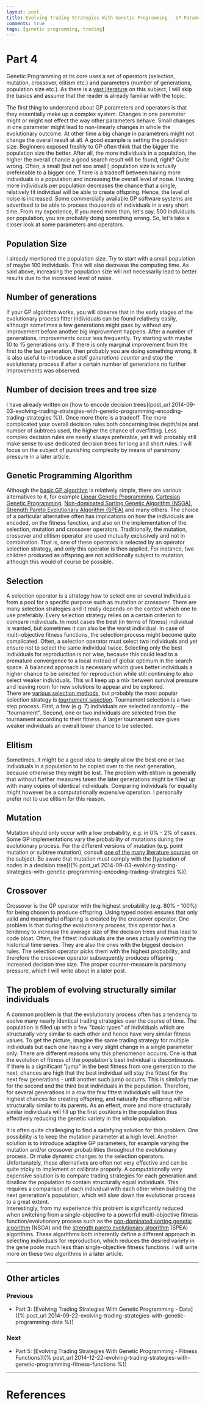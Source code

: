 ```yaml
---
layout: post
title: Evolving Trading Strategies With Genetic Programming - GP Parameters and Operators
comments: true
tags: [genetic programming, trading]
---
```

# Part 4
Genetic Programming at its core uses a set of operators (selection, mutation, crossover, elitism etc.) and parameters (number of generations, population size etc.). As there is a [vast literature](http://cswww.essex.ac.uk/staff/poli/gp-field-guide/) on this subject, I will skip the basics and assume that the reader is already familiar with the topic.<!--more-->

The first thing to understand about GP parameters and operators is that they essentially make up a complex system. Changes in one parameter might or might not effect the way other parameters behave. Small changes in one parameter might lead to non-linearly changes in whole the evolutionary outcome. At other time a big change in parametrers might not change the overall result at all. A good example is setting the population size. Beginners exposed freshly to GP often think that the bigger the population size the better. After all, the more individuals in a population, the higher the overall chance a good search result will be found, right? Quite wrong. Often, a small (but not soo small!) population size is actually prefereable to a bigger one. There is a tradeoff between having more individuals in a population and increasing the overall level of noise. Having more individuals per population decreases the chance that a single, relatively fit individual will be able to create offspring. Hence, the level of noise is increased. Some commercially available GP software systems are advertised to be able to process thousends of individuals in a very short time. From my experience, if you need more than, let's say, 500 individuals per population, you are probably doing something wrong. So, let's take a closer look at some parameters and operators.

## Population Size
I already mentioned the population size. Try to start with a small population of maybe 100 individuals. This will also decrease the computing time. As said above, increasing the population size will not necessarily lead to better results due to the increased level of noise.

## Number of generations
If your GP algorithm works, you will observe that in the early stages of the evolutionary process fitter individuals can be found relatively easily, although sometimes a few generations might pass by without any improvement before another big improvement happens. After a number of generations, improvements occur less frequently. Try starting with maybe 10 to 15 generations only. If there is only marginal improvement from the first to the last generation, then probably you are doing something wrong. It is also useful to introduce a _stall generations counter_ and stop the evolutionary process if after a certain number of generations no further improvements was observed.

## Number of decision trees and tree size
I have already written on [how to encode decision trees](post_url 2014-09-03-evolving-trading-strategies-with-genetic-programming-encoding-trading-strategies %}). Once more there is a tradeoff. The more complicated your overall decision rules both concerning tree depth/size and number of subtrees used, the higher the chance of overfitting. Less complex decision rules are nearly always preferable, yet it will probably still make sense to use dedicated decision trees for long and short rules. I will focus on the subject of punishing complexity by means of parsimony pressure in a later article.

## Genetic Programming Algorithm
Although the [basic GP algorithm](http://www.geneticprogramming.com/Tutorial/index.html) is relatively simple, there are various alternatives to it, for example [Linear Genetic Programming](http://en.wikipedia.org/wiki/Linear_genetic_programming), [Cartesian Genetic Programming](http://researchcommons.waikato.ac.nz/bitstream/handle/10289/6838/Cartesian%20genetic%20programming%20for%20trading.pdf?sequence=1), [Non-dominated Sorting Genetic Algorithm (NSGA)](http://www.cleveralgorithms.com/nature-inspired/evolution/nsga.html), [Strength Pareto Evolutionary Algorithm (SPEA)](http://www.cleveralgorithms.com/nature-inspired/evolution/spea.html) and many others. The choice of a particular alternative often has implications on how the individuals are encoded, on the fitness function, and also on the implementation of the selection, mutation and crossover operators. Traditionally, the mutation, crossover and elitism operator are used mutually exclusively and not in combination. That is, one of these operators is selected by an operator selection strategy, and only this operator is then applied. For instance, two children produced as offspring are not additionally subject to mutation, although this would of course be possible.

## Selection
A selection operator is a strategy how to select one or several individuals from a pool for a specific purpose such as mutation or crossover. There are many selection strategies and it really depends on the context which one to use preferably. Every selection strategy relies on a certain criterion to compare individuals. In most cases the best (in terms of fitness) individual is wanted, but sometimes it can also be the worst individual. In case of multi-objective fitness functions, the selection process might become quite complicated. Often, a selection operator must select two individuals and yet ensure not to select the same individual twice. Selecting only the best individuals for reproduction is not wise, because this could lead to a premature convergence to a local instead of global optimum in the search space. A balanced approach is necessary which gives better individuals a higher chance to be selected for reproduction while still continuing to also select weaker individuals. This will keep up a mix between survival pressure and leaving room for new solutions to appear and be explored.  
There are [various selection methods](http://geneticprogramming.us/Selection.html), but probably the most popular selection strategy is [_tournament selection_](http://en.wikipedia.org/wiki/Tournament_selection). Tournament selection is a two-step process. First, a few (e.g. 7) individuals are selected randomly - the "tournament". Second, one or two individuals are selected from the tournament according to their fitness. A larger tournament size gives weaker individuals an overall lower chance to be selected.

## Elitism
Sometimes, it might be a good idea to simply allow the best one or two individuals in a population to be copied over to the next generation, because otherwise they might be lost. The problem with elitism is generally that without further measures taken the later generations might be filled up with many copies of identical individuals. Comparing individuals for equality might however be a computationally expensive operation. I personally prefer not to use elitism for this reason.

## Mutation
Mutation should only occur with a low probability, e.g. in 0% - 2% of cases. Some GP implementations vary the probability of mutations during the evolutionary process. For the different versions of mutation (e.g. point mutation or subtree mutation), consult [one of the many literature sources](http://cswww.essex.ac.uk/staff/poli/gp-field-guide/52GPMutation.html) on the subject. Be aware that mutation must comply with the [typisation of nodes in a decision tree]({% post_url 2014-09-03-evolving-trading-strategies-with-genetic-programming-encoding-trading-strategies %}).

## Crossover
Crossover is the GP operator with the highest probability (e.g. 80% - 100%) for being chosen to produce offspring. Using typed nodes ensures that only valid and meaningful offspring is created by the crossover operator. One problem is that during the evolutionary process, this operator has a tendency to increase the average size of the decision trees and thus lead to code bloat. Often, the fittest individuals are the ones actually overfitting the historical time series. They are also the ones with the biggest decision rules. The selection operator picks them with the highest probability, and therefore the crossover operator subsequently produces offspring increased decision tree size. The proper counter-measure is parsimony pressure, which I will write about in a later post.

## The problem of evolving structurally similar individuals
A common problem is that the evolutionary process often has a tendency to evolve many nearly identical trading strategies over the course of time. The population is filled up with a few "basic types" of individuals which are structurally very similar to each other and hence have very similar fitness values. To get the picture, imagine the same trading strategy for multiple individuals but each one having a very slight change in a single parameter only. There are different reasons why this phenomenon occurrs. One is that the evolution of fitness of the population's best individual is discontinuous. If there is a significant "jump" in the best fitness from one generation to the next, chances are high that the best individual will stay the fittest for the next few generations - until another such jump occurrs. This is similarly true for the second and the third best individuals in the population. Therefore, for several generations in a row the few fittest individuals will have the highest chances for creating offspring, and naturally the offspring will be structurally similar to its parents. As an effect, more and more structurally similar individuals will fill up the first positions in the population thus effectively reducing the genetic variety in the whole population.

It is often quite challenging to find a satisfying solution for this problem. One possibility is to keep the mutation parameter at a high level. Another solution is to introduce adaptive GP parameters, for example varying the mutation and/or crossover probabilities throughout the evolutionary process. Or make dynamic changes to the selection operators. Unfortunately, these alternatives are often not very effective and can be quite tricky to implement or calibrate properly. A computationally very expensive solution is to compare trading strategies for each generation and disallow the population to contain structurally equal individuals. This requires a comparison of each individual with each other when building the next generation's population, which will slow down the evolutionar process to a great extent.  
Interestingly, from my experience this problem is significantly reduced when switching from a single-objective to a powerful multi-objective fitness function/evolutionary process such as the [non-dominated sorting genetic algorithm](http://www.cleveralgorithms.com/nature-inspired/evolution/nsga.html) (NSGA) and the [strength pareto evolutionary algorithm](http://www.cleveralgorithms.com/nature-inspired/evolution/spea.html) (SPEA) algorithms. These algorithms both inherently define a different approach in selecting individuals for reproduction, which reduces the desired variety in the gene poole much less than single-objective fitness functions. I will write more on these two algorithms in a later article.

----

## Other articles

### Previous
* Part 3: [Evolving Trading Strategies With Genetic Programming - Data]({% post_url 2014-09-22-evolving-trading-strategies-with-genetic-programming-data %})

### Next
* Part 5: [Evolving Trading Strategies With Genetic Programming - Fitness Functions]({% post_url 2014-12-22-evolving-trading-strategies-with-genetic-programming-fitness-functions %})

----

# References